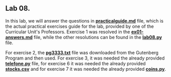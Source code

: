 ## Lab 08.



In this lab, we will answer the questions in **[practicalguide.md](https://github.com/alexandradecarvalho/programming-fundamentals/blob/main/practical-classes/lab08/practicalguide.md)** file, which is the actual practical exercises guide for the lab, provided by one of the Curricular Unit's Professors. Exercise 1 was resolved in the **[ex01-answers.md](https://github.com/alexandradecarvalho/programming-fundamentals/blob/main/practical-classes/lab08/ex01-answers.md)** file, while the other resolutions can be found in the **[lab08.py](https://github.com/alexandradecarvalho/programming-fundamentals/blob/main/practical-classes/lab08/lab08.py)** file.



For exercise 2, the **[pg3333.txt](https://github.com/alexandradecarvalho/programming-fundamentals/blob/main/practical-classes/lab08/pg3333.txt)** file was downloaded from the Gutenberg Program and then used. For exercise 3, it was needed the already provided [**telefone.py**](https://github.com/alexandradecarvalho/programming-fundamentals/blob/main/practical-classes/lab08/telefone.py) file, for exercise 6 it was needed the already provided **[stocks.csv](https://github.com/alexandradecarvalho/programming-fundamentals/blob/main/practical-classes/lab08/stocks.csv)** and for exercise 7 it was needed the already provided **[coins.py](https://github.com/alexandradecarvalho/programming-fundamentals/blob/main/practical-classes/lab08/coins.py)**.

